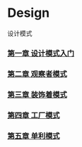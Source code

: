 # Design
设计模式

### [第一章 设计模式入门](https://github.com/sanzhixiong1986/Design/blob/main/README1.md)

### [第二章 观察者模式](https://github.com/sanzhixiong1986/Design/blob/main/README2.md)

### [第三章 装饰着模式](https://github.com/sanzhixiong1986/Design/blob/main/README3.md)

### [第四章 工厂模式](https://github.com/sanzhixiong1986/Design/blob/main/README4.md)

### [第五章 单利模式](https://github.com/sanzhixiong1986/Design/blob/main/README5.md)
